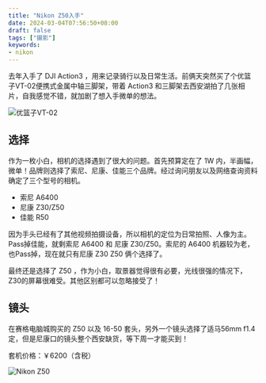 ```yaml
---
title: "Nikon Z50入手"
date: 2024-03-04T07:56:50+08:00
draft: false
tags: ["摄影"]
keywords:
- nikon
---
```


去年入手了 DJI Action3 ，用来记录骑行以及日常生活。前俩天突然买了个优篮子VT-02便携式金属中轴三脚架，带着 Action3 和三脚架去西安湖拍了几张相片，自我感觉不错，就加剧了想入手微单的想法。

<!--more-->

![优篮子VT-02](https://r2.snbing.com/img/posts/fc039f029cfc7c49.webp)

## 选择

作为一枚小白，相机的选择遇到了很大的问题。首先预算定在了 1W 内，半画幅，微单！品牌则选择了索尼、尼康、佳能三个品牌。经过询问朋友以及网络查询资料确定了三个型号的相机。

- 索尼 A6400
- 尼康 Z30/Z50
- 佳能 R50

因为手头已经有了其他视频拍摄设备，所以相机的定位为日常拍照、人像为主。Pass掉佳能，就剩索尼 A6400 和 尼康 Z30/Z50。索尼的 A6400 机器较为老，也Pass掉，现在就只有尼康 Z30 Z50 俩个选择了。

最终还是选择了 Z50 ，作为小白，取景器觉得很有必要，光线很强的情况下，Z30的屏幕很难受。其他区别都可以忽略接受了！

## 镜头

在赛格电脑城购买的 Z50 以及 16-50 套头，另外一个镜头选择了适马56mm f1.4定，但是尼康口的镜头整个西安缺货，等下周一才能买到！

套机价格：￥6200（含税）

![Nikon Z50](https://r2.snbing.com/img/posts/3134f40660bf72d7.webp)